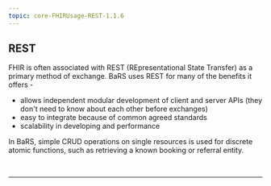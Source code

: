 ```yaml
---
topic: core-FHIRUsage-REST-1.1.6
---
```


## REST 

FHIR is often associated with REST (REpresentational State Transfer) as a primary method of exchange. BaRS uses REST for many of the benefits it offers - 

- allows independent modular development of client and server APIs (they don't need to know about each other before exchanges)
- easy to integrate because of common agreed standards
- scalability in developing and performance 

In BaRS, simple CRUD operations on single resources is used for discrete atomic functions, such as retrieving a known booking or referral entity. 

<br>
<hr>